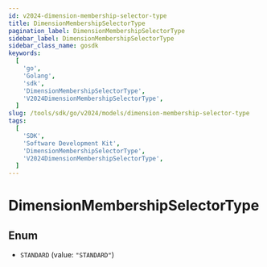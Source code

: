 ```yaml
---
id: v2024-dimension-membership-selector-type
title: DimensionMembershipSelectorType
pagination_label: DimensionMembershipSelectorType
sidebar_label: DimensionMembershipSelectorType
sidebar_class_name: gosdk
keywords:
  [
    'go',
    'Golang',
    'sdk',
    'DimensionMembershipSelectorType',
    'V2024DimensionMembershipSelectorType',
  ]
slug: /tools/sdk/go/v2024/models/dimension-membership-selector-type
tags:
  [
    'SDK',
    'Software Development Kit',
    'DimensionMembershipSelectorType',
    'V2024DimensionMembershipSelectorType',
  ]
---
```


# DimensionMembershipSelectorType

## Enum

- `STANDARD` (value: `"STANDARD"`)
